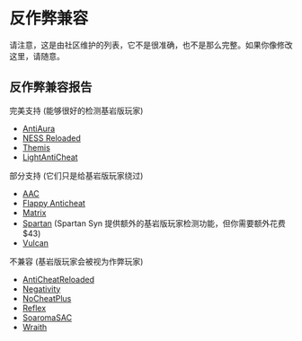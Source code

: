 # 反作弊兼容

请注意，这是由社区维护的列表，它不是很准确，也不是那么完整。如果你像修改这里，请随意。

## 反作弊兼容报告

完美支持 (能够很好的检测基岩版玩家)

* [AntiAura](https://www.spigotmc.org/resources/antiaura-premium-anti-cheat-plugin.1368/)
* [NESS Reloaded](https://www.spigotmc.org/resources/ness-anti-cheat-reloaded.75887/)
* [Themis](https://www.spigotmc.org/resources/themis-anti-cheat-1-16-x-bedrock-support-paper-tuinity-compatibility-free-optimized.90766/)
* [LightAntiCheat](https://www.spigotmc.org/resources/lightanticheat.96341/)

部分支持 (它们只是给基岩版玩家绕过)

* [AAC](https://www.spigotmc.org/resources/aac-advanced-anti-cheat-hack-kill-aura-blocker.6442/)
* [Flappy Anticheat](https://www.spigotmc.org/resources/flappy-anticheat-1-16-1-17.92180/)&#x20;
* [Matrix](https://matrix.rip)&#x20;
* [Spartan](https://www.spigotmc.org/resources/spartan-anti-cheat-advanced-cheat-detection-hack-blocker-1-7-2-1-16-5.25638/) (Spartan Syn 提供额外的基岩版玩家检测功能，但你需要额外花费 $43)&#x20;
* [Vulcan](https://www.spigotmc.org/resources/vulcan-advanced-cheat-detection-1-7-1-16-5.83626/)&#x20;

不兼容 (基岩版玩家会被视为作弊玩家)

* [AntiCheatReloaded](https://www.spigotmc.org/resources/anticheatreloaded.23799/)&#x20;
* [Negativity](https://www.spigotmc.org/resources/negativity-v2-1-7-to-1-17-bungee-velocity-sponge.86874/)&#x20;
* [NoCheatPlus](https://ci.codemc.io/job/Updated-NoCheatPlus/job/Updated-NoCheatPlus/)
* [Reflex](https://www.spigotmc.org/resources/%E3%80%8Creflex%E3%80%8Dmachine-learning-cheat-detection-%C2%BB-1-8-1-17.21122/)&#x20;
* [SoaromaSAC](https://www.spigotmc.org/resources/soaromasac-lightweight-cheat-detection-system.87702/)&#x20;
* [Wraith](https://www.spigotmc.org/resources/%E2%9C%85-wraith-anticheat-%E2%9B%94%EF%B8%8F-haunts-every-cheater.66887/)&#x20;
